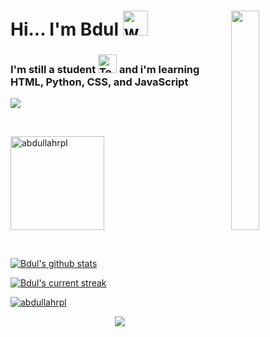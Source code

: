 # Hi... I'm Bdul  <img src="https://user-images.githubusercontent.com/72663882/171687151-bb31c996-c9d2-49c8-b593-734946893b23.gif" alt="waving hand gif" aria-hidden="true" width="40" /><img align="right" src="https://user-images.githubusercontent.com/65187002/144930161-2f783401-8d27-4fdf-a2f7-cc0ba32f1f1f.gif" width="30%" style="display:inline;">

<h3 align="left">I'm still a student  <img src="https://raw.githubusercontent.com/Tarikul-Islam-Anik/Animated-Fluent-Emojis/master/Emojis/People/Technologist.png" alt="Technologist" width="30" height="30" />  and i'm learning HTML, Python, CSS, and JavaScript</h3>

<p align="left">
    <img src="https://readme-typing-svg.herokuapp.com/?lines=Welcome+to+my+profile!;Have+a+look+around!&font=Fira%20Code&color=%5B99C24&center=true&width=280&height=50">
</p>

</br>
<p align="left"> <img src="https://komarev.com/ghpvc/?username=abdullahrpl&label=Visitors&color=2eff7e&style=flat" alt="abdullahrpl" width="150" /> </p>
</br>

[![Bdul's github stats](https://bad-apple-github-readme.vercel.app/api?username=abdullahrpl&show_icons=true&count_private=true&line_height=20&icon_color=00b3ff&theme=blue-green&title_color=00b3ff)](#)
</br>

[![Bdul's current streak](https://streak-stats.demolab.com/?user=abdullahrpl&count_private=true&theme=blue-green&title_color=00b3ff)](#)
<p align="left"> <a href="https://github.com/ryo-ma/github-profile-trophy"><img src="https://github-profile-trophy.vercel.app/?username=abdullahrpl" alt="abdullahrpl" /></a> </p>

<p width="500" align="center">
     <img src="https://capsule-render.vercel.app/api?type=waving&color=gradient&height=100&section=footer"/>
</p>
